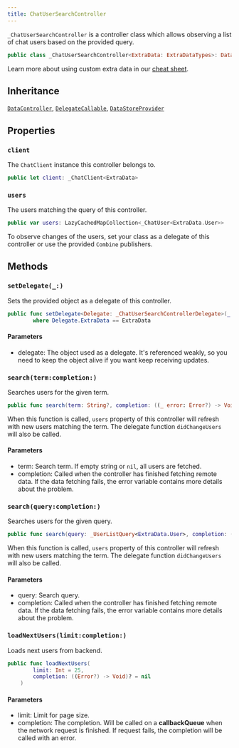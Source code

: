 ```yaml
---
title: ChatUserSearchController
---
```


`_ChatUserSearchController` is a controller class which allows observing a list of chat users based on the provided query.

``` swift
public class _ChatUserSearchController<ExtraData: ExtraDataTypes>: DataController, DelegateCallable, DataStoreProvider 
```

> 

Learn more about using custom extra data in our [cheat sheet](https://github.com/GetStream/stream-chat-swift/wiki/Cheat-Sheet#working-with-extra-data).

## Inheritance

[`DataController`](../../data-controller), [`DelegateCallable`](../../delegate-callable), [`DataStoreProvider`](../../../database/data-store-provider)

## Properties

### `client`

The `ChatClient` instance this controller belongs to.

``` swift
public let client: _ChatClient<ExtraData>
```

### `users`

The users matching the query of this controller.

``` swift
public var users: LazyCachedMapCollection<_ChatUser<ExtraData.User>> 
```

To observe changes of the users, set your class as a delegate of this controller or use the provided
`Combine` publishers.

## Methods

### `setDelegate(_:)`

Sets the provided object as a delegate of this controller.

``` swift
public func setDelegate<Delegate: _ChatUserSearchControllerDelegate>(_ delegate: Delegate)
        where Delegate.ExtraData == ExtraData 
```

> 

#### Parameters

  - delegate: The object used as a delegate. It's referenced weakly, so you need to keep the object alive if you want keep receiving updates.

### `search(term:completion:)`

Searches users for the given term.

``` swift
public func search(term: String?, completion: ((_ error: Error?) -> Void)? = nil) 
```

When this function is called, `users` property of this controller will refresh with new users matching the term.
The delegate function `didChangeUsers` will also be called.

> 

#### Parameters

  - term: Search term. If empty string or `nil`, all users are fetched.
  - completion: Called when the controller has finished fetching remote data. If the data fetching fails, the error variable contains more details about the problem.

### `search(query:completion:)`

Searches users for the given query.

``` swift
public func search(query: _UserListQuery<ExtraData.User>, completion: ((_ error: Error?) -> Void)? = nil) 
```

When this function is called, `users` property of this controller will refresh with new users matching the term.
The delegate function `didChangeUsers` will also be called.

> 

#### Parameters

  - query: Search query.
  - completion: Called when the controller has finished fetching remote data. If the data fetching fails, the error variable contains more details about the problem.

### `loadNextUsers(limit:completion:)`

Loads next users from backend.

``` swift
public func loadNextUsers(
        limit: Int = 25,
        completion: ((Error?) -> Void)? = nil
    ) 
```

#### Parameters

  - limit: Limit for page size.
  - completion: The completion. Will be called on a **callbackQueue** when the network request is finished. If request fails, the completion will be called with an error.
